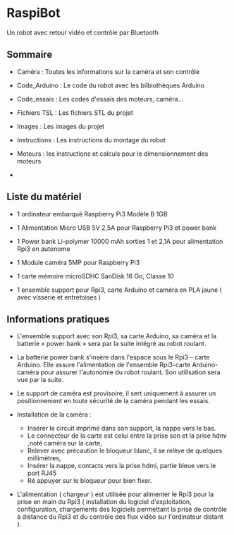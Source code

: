 
# RaspiBot

Un robot avec retour vidéo et contrôle par Bluetooth

## Sommaire

- Caméra : Toutes les informations sur la caméra et son contrôle

- Code_Arduino : Le code du robot avec les bilbiothèques Arduino

- Code_essais : Les codes d'essais des moteurs, caméra...

- Fichiers TSL : Les fichiers STL du projet

- Images : Les images du projet

- Instructions : Les instructions du montage du robot

- Moteurs : les instructions et calculs pour le dimensionnement des moteurs

- 

## Liste du matériel


- 1 ordinateur embarqué Raspberry Pi3 Modèle B 1GB
- 1 Alimentation Micro USB 5V 2,5A pour Raspberry Pi3 et power bank
- 1 Power bank Li-polymer 10000 mAh sorties 1 et 2,1A pour alimentation Rpi3 en autonome
- 1 Module caméra 5MP pour Raspberry Pi3
- 1 carte mémoire microSDHC SanDisk 16 Go, Classe 10

- 1 ensemble support pour Rpi3, carte Arduino et caméra en PLA jaune ( avec visserie et entretoises )


## Informations pratiques

- L'ensemble support avec son Rpi3, sa carte Arduino, sa caméra et la batterie « power bank » sera par la suite intégré au robot roulant.

- La batterie power bank s'insère dans l'espace sous le Rpi3 – carte Arduino. Elle assure l'alimentation de l'ensemble Rpi3-carte Arduino-caméra pour assurer l'autonomie du robot roulant. Son utilisation sera vue par la suite.

- Le support de caméra est provisoire, il sert uniquement à assurer un positionnement en toute sécurité de la caméra pendant les essais.

- Installation de la caméra :

    - Insérer le circuit imprimé dans son support, la nappe vers le bas. 
    - Le connecteur de la carte est celui entre la prise son et la prise hdmi ,noté caméra sur la carte,
    - Relever avec précaution le bloqueur blanc, il se relève de quelques millimètres,
    - Insérer la nappe, contacts vers la prise hdmi, partie bleue vers le port RJ45
    - Ré appuyer sur le bloqueur pour bien fixer.

- L'alimentation ( chargeur ) est utilisée pour alimenter le Rpi3 pour la prise en main du Rpi3 ( installation du logiciel d'exploitation, configuration, chargements des logiciels permettant la prise de contrôle à distance du Rpi3 et du contrôle des flux vidéo sur l'ordinateur distant ).
